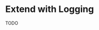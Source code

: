 # Extend with Logging

TODO

<!--
https://github.com/homebridge/homebridge-config-ui-x/tree/master/src/modules/log
-->
